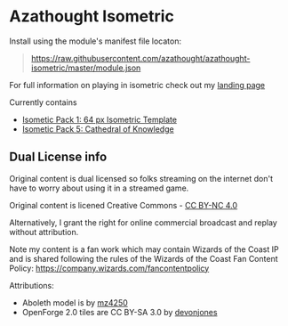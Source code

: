 # Azathought Isometric

Install using the module's manifest file locaton:
> https://raw.githubusercontent.com/azathought/azathought-isometric/master/module.json

For full information on playing in isometric check out my [landing page](http://www.azathought.com/isometric/)

Currently contains 
* [Isometic Pack 1: 64 px Isometric Template](http://www.azathought.com/isometric-pack-1/)
* [Isometic Pack 5: Cathedral of Knowledge](http://www.azathought.com/isometric-pack-5/)


## Dual License info
Original content is dual licensed so folks streaming on the internet don't have to worry about using it in a streamed game.

Original content is licened Creative Commons - [CC BY-NC 4.0](https://creativecommons.org/licenses/by-nc/4.0/)

Alternatively, I grant the right for online commercial broadcast and replay without attribution.

Note my content is a fan work which may contain Wizards of the Coast IP and is shared following the rules of the Wizards of the Coast Fan Content Policy: https://company.wizards.com/fancontentpolicy

Attributions:
* Aboleth model is by [mz4250](https://www.shapeways.com/product/TPHKAP4XJ/aboleth)
* OpenForge 2.0 tiles are CC BY-SA 3.0 by [devonjones](https://www.thingiverse.com/devonjones/collections/openforge-2-dungeon-stone-series)